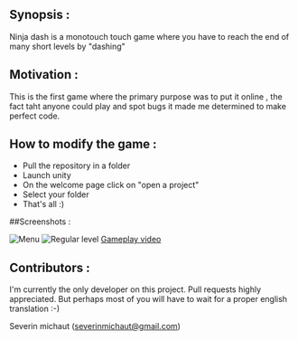 ## Synopsis :

Ninja dash is a monotouch touch game where you have to reach the end of many short levels by "dashing"


## Motivation : 

This is the first game where the primary purpose was to put it online , the fact taht anyone could play and spot bugs it made me determined to make perfect code. 

## How to modify the game : 

* Pull the repository in a folder
* Launch unity
* On the welcome page click on "open a project"
* Select your folder
* That's all :)

##Screenshots :

![Menu](https://www.dropbox.com/s/u2jk2898val1jto/menu.png?dl=0&raw=true)
![Regular level](https://www.dropbox.com/s/j9tjmsbibwk4szy/gameplay1.png?dl=0&raw=true)
[Gameplay video](https://www.youtube.com/watch?v=teUP5yQtTzs)


## Contributors :

I'm currently the only developer on this project. Pull requests highly appreciated. But perhaps most of you will have to wait for a proper english translation :-)

Severin michaut (severinmichaut@gmail.com)


